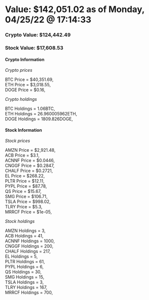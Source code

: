 # Value: $142,051.02 as of Monday, 04/25/22 @ 17:14:33 

### Crypto Value: $124,442.49

### Stock Value: $17,608.53

#### Crypto Information 
*Crypto prices* 

BTC Price = $40,351.69,  
ETH Price = $3,018.55,  
DOGE Price = $0.16,  


*Crypto holdings* 

BTC Holdings = 1.06BTC,  
ETH Holdings = 26.960005962ETH,  
DOGE Holdings = 1809.826DOGE,  


#### Stock Information 

*Stock prices* 

AMZN Price = $2,921.48,  
ACB Price = $3.1,  
ACNNF Price = $0.0446,  
CNGGF Price = $0.2847,  
CHALF Price = $0.2721,  
EL Price = $268.22,  
PLTR Price = $12.11,  
PYPL Price = $87.78,  
QS Price = $15.67,  
SMG Price = $106.71,  
TSLA Price = $998.02,  
TLRY Price = $5.3,  
MRRCF Price = $1e-05,  


*Stock holdings* 

AMZN Holdings = 3,  
ACB Holdings = 41,  
ACNNF Holdings = 1000,  
CNGGF Holdings = 200,  
CHALF Holdings = 217,  
EL Holdings = 5,  
PLTR Holdings = 61,  
PYPL Holdings = 6,  
QS Holdings = 30,  
SMG Holdings = 15,  
TSLA Holdings = 3,  
TLRY Holdings = 167,  
MRRCF Holdings = 700,  


